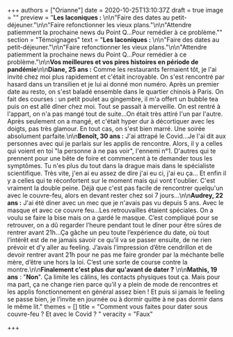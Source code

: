 +++
authors = ["Orianne"]
date = 2020-10-25T13:10:37Z
draft = true
image = ""
preview = "**Les laconiques :** \n\n\"Faire des dates au petit-déjeuner.\"\n\n\"Faire refonctionner les vieux plans.\"\n\n\"Attendre patiemment la prochaine news du Point Q...Pour remédier à ce problème.\""
section = "Témoignages"
text = "**Les laconiques :** \n\n\"Faire des dates au petit-déjeuner.\"\n\n\"Faire refonctionner les vieux plans.\"\n\n\"Attendre patiemment la prochaine news du Point Q...Pour remédier à ce problème.\"\n\n**Vos meilleures et vos pires histoires en période de pandémie**\n\n**Diane, 25 ans :** Comme les restaurants fermaient tôt, je l'ai invité chez moi plus rapidement et c'était incroyable. On s'est rencontré par hasard dans un transilien et je lui ai donné mon numéro. Après un premier date au resto, on s'est baladé ensemble dans le quartier chinois à Paris. On fait des courses : un petit poulet au gingembre, il m'a offert un bubble tea puis on est allé dîner chez moi. Tout se passait à merveille. On est rentré à l'appart, on n'a pas mangé tout de suite...On était très attiré l'un par l'autre. Après seulement on a mangé, et c'était hyper dur à décortiquer avec les doigts, pas très glamour. En tout cas, on s'est bien marré. Une soirée absolument parfaite.\n\n**Benoît, 30 ans :** J'ai attrapé le Covid...Je l'ai dit aux personnes avec qui je parlais sur les applis de rencontre. Alors, il y a celles qui voient en toi \"la personne à ne pas voir\", l'ennemi n°1. D'autres qui te prennent pour une bête de foire et commencent à te demander tous les symptômes. Tu n'es plus du tout dans la drague mais dans le spécialiste scientifique. Très vite, j'en ai eu assez de dire j'ai eu ci, j'ai eu ça... Et enfin il y a celles qui te réconfortent sur le moment mais qui vont t'oublier. C'est vraiment la double peine. Déjà que c'est pas facile de rencontrer quelqu'un avec le couvre-feu, alors en devant rester chez soi 7 jours...\n\n**Audrey, 22 ans :** J'ai été diner avec un mec que je n'avais pas vu depuis 5 ans. Avec le masque et avec ce couvre feu...Les retrouvailles étaient spéciales. On a voulu se faire la bise mais on a gardé le masque. C’est compliqué pour se retrouver, on a dû regarder l’heure pendant tout le dîner pour être sûres de rentrer avant 21h...Ça gâche un peu toute l’expérience du date, où tout l’intérêt est de ne jamais savoir ce qu’il va se passer ensuite, de ne rien prévoir et d’y aller au feeling. J’avais l’impression d’être cendrillon et de devoir rentrer avant 21h pour ne pas me faire gronder par la méchante belle mère, d’être une hors la loi. C’est une sorte de course contre la montre.\n\n**Finalement c'est plus dur qu'avant de dater ?** \n\n**Mathis, 19 ans** : \"**Non**\". Ça limite les câlins, les contacts physiques tout ça. Mais pour ma part, ça ne change rien parce qu’il y a plein de mode de rencontres et les applis fonctionnement en général assez bien ! Et puis si jamais le feeling se passe bien, je l’invite en journée ou à dormir quitte à ne pas dormir dans le même lit."
themes = []
title = "Comment vous faites pour dater sous couvre-feu ? Et avec le Covid ? "
veracity = "Faux"

+++
